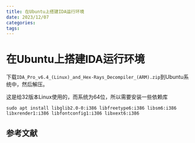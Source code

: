 ```yaml
---
title: 在Ubuntu上搭建IDA运行环境
date: 2023/12/07
categories: 
tags:
---
```

# 在Ubuntu上搭建IDA运行环境

下载`IDA_Pro_v6.4_(Linux)_and_Hex-Rays_Decompiler_(ARM).zip`到Ubuntu系统中，然后解压。

这是给32版本Linux使用的，而系统为64位，所以需要安装一些依赖库
```
sudo apt install libglib2.0-0:i386 libfreetype6:i386 libsm6:i386 libxrender1:i386 libfontconfig1:i386 libxext6:i386 
```




## 参考文献

